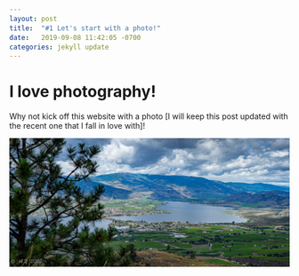 ```yaml
---
layout: post
title:  "#1 Let's start with a photo!"
date:   2019-09-08 11:42:05 -0700
categories: jekyll update
---
```


# I love photography!

Why not kick off this website with a photo [I will keep this post updated with the recent one that I fall in love with]!

![Osoyoos 2020](/assets/img/1pic.jpg)